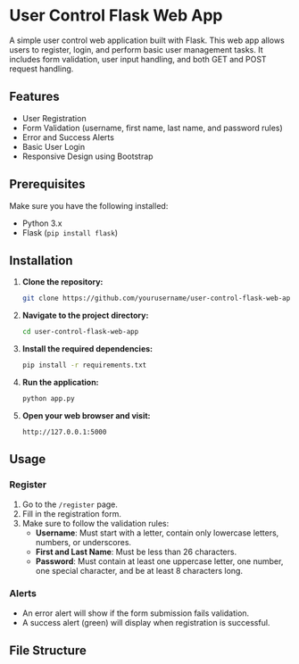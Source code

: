 # User Control Flask Web App

A simple user control web application built with Flask. This web app allows users to register, login, and perform basic user management tasks. It includes form validation, user input handling, and both GET and POST request handling.

## Features
- User Registration
- Form Validation (username, first name, last name, and password rules)
- Error and Success Alerts
- Basic User Login
- Responsive Design using Bootstrap

## Prerequisites
Make sure you have the following installed:
- Python 3.x
- Flask (`pip install flask`)

## Installation

1. **Clone the repository:**
    ```bash
    git clone https://github.com/yourusername/user-control-flask-web-app.git
    ```
2. **Navigate to the project directory:**
    ```bash
    cd user-control-flask-web-app
    ```
3. **Install the required dependencies:**
    ```bash
    pip install -r requirements.txt
    ```
4. **Run the application:**
    ```bash
    python app.py
    ```
5. **Open your web browser and visit:**
    ```
    http://127.0.0.1:5000
    ```

## Usage

### Register
1. Go to the `/register` page.
2. Fill in the registration form.
3. Make sure to follow the validation rules:
   - **Username**: Must start with a letter, contain only lowercase letters, numbers, or underscores.
   - **First and Last Name**: Must be less than 26 characters.
   - **Password**: Must contain at least one uppercase letter, one number, one special character, and be at least 8 characters long.

### Alerts
- An error alert will show if the form submission fails validation.
- A success alert (green) will display when registration is successful.

## File Structure
